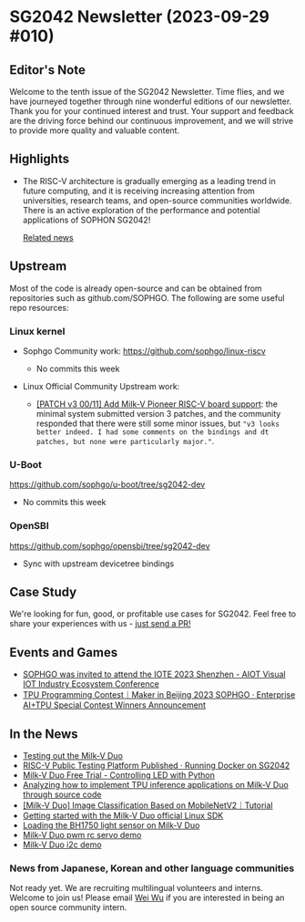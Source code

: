 # SG2042 Newsletter (2023-09-29 #010)

## Editor's Note

Welcome to the tenth issue of the SG2042 Newsletter. Time flies, and we have journeyed together through nine wonderful editions of our newsletter. Thank you for your continued interest and trust. Your support and feedback are the driving force behind our continuous improvement, and we will strive to provide more quality and valuable content.

## Highlights

+ The RISC-V architecture is gradually emerging as a leading trend in future computing, and it is receiving increasing attention from universities, research teams, and open-source communities worldwide. There is an active exploration of the performance and potential applications of SOPHON SG2042!

  [Related news](https://mp.weixin.qq.com/s/l7Bn13kwh52pQbWaYpDuZA)
  
## Upstream

Most of the code is already open-source and can be obtained from repositories such as github.com/SOPHGO. The following are some useful repo resources:

### Linux kernel

+ Sophgo Community work: https://github.com/sophgo/linux-riscv

  + No commits this week

+ Linux Official Community Upstream work:

  + [[PATCH v3 00/11] Add Milk-V Pioneer RISC-V board support](https://lore.kernel.org/linux-riscv/cover.1695804418.git.unicornxw@gmail.com/): the minimal system submitted version 3 patches, and the community responded that there were still some minor issues, but `"v3 looks better indeed. I had some comments on the bindings and dt patches, but none were particularly major."`.


### U-Boot

https://github.com/sophgo/u-boot/tree/sg2042-dev

+ No commits this week

### OpenSBI

https://github.com/sophgo/opensbi/tree/sg2042-dev

+ Sync with upstream devicetree bindings

## Case Study

We're looking for fun, good, or profitable use cases for SG2042. Feel free to share your experiences with us - [just send a PR!](https://github.com/sophgocommunity/SG2042-Newsletter/pulls)

## Events and Games

+ [SOPHGO was invited to attend the IOTE 2023 Shenzhen - AIOT Visual IOT Industry Ecosystem Conference](https://mp.weixin.qq.com/s/h-bwILiICVsC5HJj7FVOGw)
+ [TPU Programming Contest｜Maker in Beijing 2023 SOPHGO ·  Enterprise AI+TPU Special Contest Winners Announcement](https://mp.weixin.qq.com/s/-gtWWza5TW8TcOyNbU6Djg)


## In the News

+ [Testing out the Milk-V Duo](https://www.youtube.com/watch?v=YqUtGk0DHbQ)
+ [RISC-V Public Testing Platform Published · Running Docker on SG2042](https://mp.weixin.qq.com/s/UtPAYQ1frLEb4ceG739cdQ)
+ [Milk-V Duo Free Trial - Controlling LED with Python](https://forum.sophgo.com/t/milk-v-duo-python-led/291)
+ [Analyzing how to implement TPU inference applications on Milk-V Duo through source code](https://mp.weixin.qq.com/s/ZT3x2A3B2A74W5CElBDz8g)
+ [[Milk-V Duo] Image Classification Based on MobileNetV2｜Tutorial](https://zhuanlan.zhihu.com/p/653324179)
+ [Getting started with the Milk-V Duo official Linux SDK](https://zhuanlan.zhihu.com/p/657028547)
+ [Loading the BH1750 light sensor on Milk-V Duo](https://community.milkv.io/t/i2c-milk-v-duo-bh1750/627)
+ [Milk-V Duo pwm rc servo demo](https://community.milkv.io/t/milkv-duo-pwm-rc-servo-youtube-demo/665)
+ [Milk-V Duo i2c demo](https://www.youtube.com/watch?v=85uglOz48Pg)

### News from Japanese, Korean and other language communities

Not ready yet. We are recruiting multilingual volunteers and interns. Welcome to join us! Please email [Wei Wu](mailto:wuwei2016@iscas.ac.cn) if you are interested in being an open source community intern.
